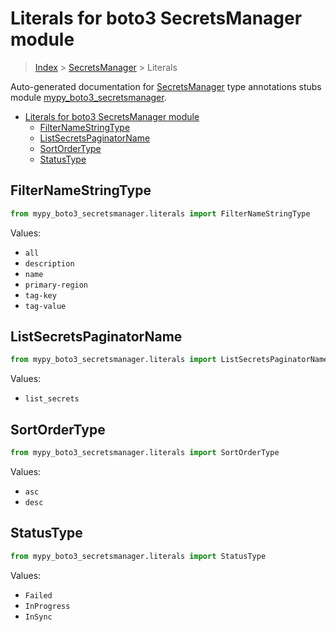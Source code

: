 # Literals for boto3 SecretsManager module

> [Index](../README.md) > [SecretsManager](./README.md) > Literals

Auto-generated documentation for [SecretsManager](https://boto3.amazonaws.com/v1/documentation/api/latest/reference/services/secretsmanager.html#SecretsManager)
type annotations stubs module [mypy_boto3_secretsmanager](https://pypi.org/project/mypy-boto3-secretsmanager/).

- [Literals for boto3 SecretsManager module](#literals-for-boto3-secretsmanager-module)
  - [FilterNameStringType](#filternamestringtype)
  - [ListSecretsPaginatorName](#listsecretspaginatorname)
  - [SortOrderType](#sortordertype)
  - [StatusType](#statustype)

## FilterNameStringType

```python
from mypy_boto3_secretsmanager.literals import FilterNameStringType
```

Values:

- `all`
- `description`
- `name`
- `primary-region`
- `tag-key`
- `tag-value`

## ListSecretsPaginatorName

```python
from mypy_boto3_secretsmanager.literals import ListSecretsPaginatorName
```

Values:

- `list_secrets`

## SortOrderType

```python
from mypy_boto3_secretsmanager.literals import SortOrderType
```

Values:

- `asc`
- `desc`

## StatusType

```python
from mypy_boto3_secretsmanager.literals import StatusType
```

Values:

- `Failed`
- `InProgress`
- `InSync`
